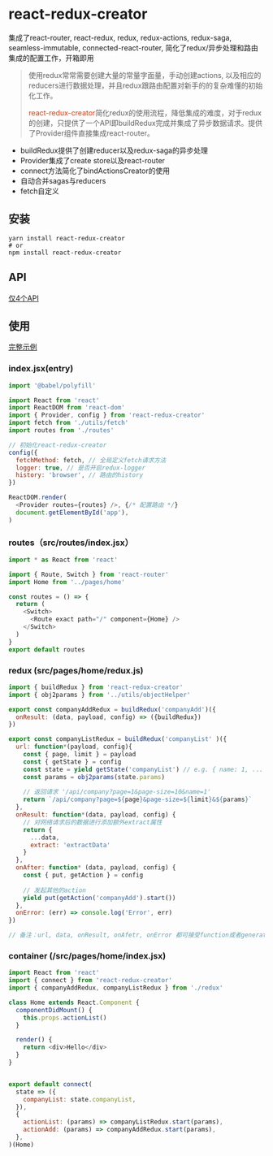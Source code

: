 react-redux-creator
=====================
集成了react-router, react-redux, redux, redux-actions, redux-saga, seamless-immutable, connected-react-router, 简化了redux/异步处理和路由集成的配置工作，开箱即用



> 使用redux常常需要创建大量的常量字面量，手动创建actions, 以及相应的reducers进行数据处理，并且redux跟路由配置对新手的的复杂难懂的初始化工作。
>
> <font color="#f30">react-redux-creator</font>简化redux的使用流程，降低集成的难度，对于redux的创建，只提供了一个API即buildRedux完成并集成了异步数据请求。提供了Provider组件直接集成react-router。




* buildRedux提供了创建reducer以及redux-saga的异步处理
* Provider集成了create store以及react-router
* connect方法简化了bindActionsCreator的使用
* 自动合并sagas与reducers
* fetch自定义




## 安装

```terminal
yarn install react-redux-creator
# or
npm install react-redux-creator
```



## API

[仅4个API](./API.md)




## 使用 

[完整示例](https://github.com/joyerz/react-redux-creator/tree/examples)  
 
### index.jsx(entry)

```javascript
import '@babel/polyfill'

import React from 'react'
import ReactDOM from 'react-dom'
import { Provider, config } from 'react-redux-creator'
import fetch from './utils/fetch'
import routes from './routes'

// 初始化react-redux-creator
config({
  fetchMethod: fetch, // 全局定义fetch请求方法
  logger: true, // 是否开启redux-logger
  history: 'browser', // 路由的history
})

ReactDOM.render(
  <Provider routes={routes} />, {/* 配置路由 */}
  document.getElementById('app'),
)


```




### routes（src/routes/index.jsx）



```javascript
import * as React from 'react'

import { Route, Switch } from 'react-router' 
import Home from '../pages/home'

const routes = () => {
  return (
    <Switch>
      <Route exact path="/" component={Home} />
    </Switch>
  )
}
export default routes
```





### redux (src/pages/home/redux.js)



```javascript
import { buildRedux } from 'react-redux-creator'
import { obj2params } from '../utils/objectHelper'

export const companyAddRedux = buildRedux('companyAdd')({
  onResult: (data, payload, config) => ({buildRedux})
})

export const companyListRedux = buildRedux('companyList' )({
  url: function*(payload, config){
    const { page, limit } = payload
    const { getState } = config
    const state = yield getState('companyList') // e.g. { name: 1, ... }
    const params = obj2params(state.params)
    
    // 返回请求 '/api/company?page=1&page-size=10&name=1'
    return `/api/company?page=${page}&page-size=${limit}&${params}` 
  },
  onResult: function*(data, payload, config) {
    // 对网络请求后的数据进行添加额外extract属性
    return {
      ...data,
      extract: 'extractData'
    }
  },
  onAfter: function* (data, payload, config) {
    const { put, getAction } = config
    
    // 发起其他的action
    yield put(getAction('companyAdd').start()) 
  },
  onError: (err) => console.log('Error', err)
})

// 备注：url, data, onResult, onAfetr, onError 都可接受function或者generator function, 如果有异步处理，请使用function* 配合yield使用

```




### container (/src/pages/home/index.jsx)



```javascript
import React from 'react'
import { connect } from 'react-redux-creator'
import { companyAddRedux, companyListRedux } from './redux'

class Home extends React.Component {
  componentDidMount() {
    this.props.actionList()
  }

  render() {
    return <div>Hello</div>
  }
}


export default connect(
  state => ({
    companyList: state.companyList,
  }),
  {
    actionList: (params) => companyListRedux.start(params),
    actionAdd: (params) => companyAddRedux.start(params),
  },
)(Home)
```



